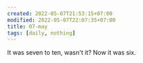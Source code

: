 ```yaml
---
created: 2022-05-07T21:53:15+07:00
modified: 2022-05-07T22:07:35+07:00
title: 07-may
tags: [daily, nothing]
---
```


It was seven to ten, wasn't it? Now it was six.
